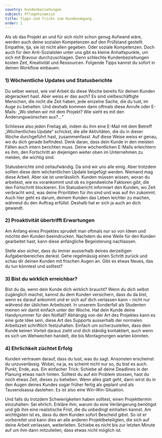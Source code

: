 ```yaml
---
country: Kundenbeziehungen
subject: Pflegehinweise
title: Tipps und Tricks zum Kundenumgang
order: 1
---
```

<div class="content" markdown="1">
Als ob das Projekt an und für sich nicht schon genug Aufwand wäre, werden auch deine sozialen Kompetenzen auf den Prüfstand gestellt. Empathie, tja, sie ist nicht allen gegeben. Oder soziale Kompetenzen. Doch auch für den Anti-Sozialsten unter uns gibt es kleine Anhaltspunkte, um sich mit Bravour durchzuschlagen. Denn schlechte Kundenbeziehungen kosten Zeit, Kreativität und Ressourcen. Folgende Tipps kannst du sofort in deinen Workflow einbauen:

### 1) Wöchentliche Updates und Statusberichte
Du selber weisst, wie viel Arbeit du diese Woche bereits für deinen Kunden abgerackert hast. Aber weiss er das auch? Es sind vielbeschäftigte Menschen, die nicht die Zeit haben, jede einzelne Sache, die du tust, im Auge zu behalten. Und deshalb kommen dann oftmals diese Anrufe oder E-Mails: „Wo stehen wir mit dem Projekt? Wie sieht es mit den Änderungswünschen aus?...“

Schliesse also jeden Freitag ab, indem du ihm eine E-Mail mit dem Betreff „Wöchentliches Update“ schickst, die alle Aktivitäten, die du in dieser Woche durchgeführt hast, zusammenfasst. Auf diese Weise weiss er genau, wo du dich gerade befindest. Denk daran, dass dein Kunde in den meisten Fällen auch intern berichten muss. Deine wöchentlichen E-Mails erleichtern es ihm, den Fortschritt an diejenigen weiter oben im Unternehmen zu melden, die wichtig sind.

Statusberichte sind zeitaufwändig. Da sind wir uns alle einig. Aber trotzdem sollten diese dem wöchentlichen Update beigefügt werden. Niemand mag diese Arbeit. Aber sie ist unerlässlich. Kunden müssen wissen, woran du arbeitest, wie es vorankommt und ob es irgendwelche Faktoren gibt, die den Fortschritt blockieren. Ein Statusbericht informiert den Kunden, wo Zeit verbracht wird, was deine Prioritäten für ihn sind und was auf ihn zukommt. Auch hier geht es darum, deinem Kunden das Leben leichter zu machen, während du den Auftrag erfüllst. Deshalb hat er sich ja auch an dich gewandt.

### 2) Proaktivität übertrifft Erwartungen
Am Anfang eines Projektes sprudelt man oftmals nur so von Ideen und möchte den Kunden beeindrucken. Nachdem du eine Weile für den Kunden gearbeitet hast, kann diese anfängliche Begeisterung nachlassen.

Stelle also sicher, dass du immer ausserhalb deines derzeitigen Aufgabenbereiches denkst. Gehe regelmässig einen Schritt zurück und schau dir deinen Kunden mit frischen Augen an. Gibt es etwas Neues, das du tun könntest und solltest?

### 3) Bist du wirklich erreichbar?
Bist du da, wenn dein Kunde dich wirklich braucht? Wenn du dich selbst zugänglich machst, kannst du dem Kunden versichern, dass du da bist, wenn es darauf ankommt und er sich auf dich verlassen kann – nicht nur während der üblichen Arbeitszeit. In unserem Sonderfall als Studenten meinen wir damit einfach unter der Woche. Hat dein Kunde deine Handynummer für den Notfall? Abhängig von der Art des Projektes kann es eine gute Idee sein, diese Art des Supports ausserhalb der normalen Arbeitszeit schriftlich festzuhalten. Einfach um sicherzustellen, dass dein Kunde keinen Vorteil daraus zieht und dich ständig kontaktiert, auch wenn es sich um Wehwechen handelt, die bis Montagmorgen warten könnten.

### 4) Ehrlichkeit züchtet Erfolg
Kunden vertrauen darauf, dass du tust, was du sagt. Ansonsten erscheinst du unzuverlässig. Wobei, na ja, es scheint nicht nur so, du bist es auch. Punkt, Ende, aus. Ein einfacher Trick: Schiebe all deine Deadlines in der Planung etwas nach hinten. Solltest du auf ein Problem stossen, hast du noch etwas Zeit, dieses zu beheben. Wenn alles glatt geht, dann wirst du in den Augen deines Kundes sogar früher fertig als geplant und als Tausendsassa dastehen. Es ist also eine Win-Win-Situation.

Und falls du trotzdem Schwierigkeiten haben solltest, einen Projekttermin einzuhalten: Sei ehrlich. Erkläre ihm, warum du eine Verlängerung benötigst und gib ihm eine realistische Frist, die du unbedingt einhalten kannst. Am wichtigsten ist es, dass du dem Kunden sofort Bescheid gibst. So ist er vorbereitet und kann dies an alle anderen Projektbeteiligten, die sich auf deine Arbeit verlassen, weiterleiten. Schiebe es nicht bis zur letzten Minute auf um ihm dann mitzuteilen, dass etwas nicht möglich ist.

</div>
